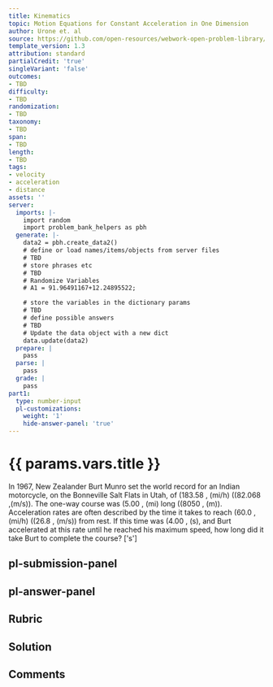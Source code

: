 ```yaml
---
title: Kinematics
topic: Motion Equations for Constant Acceleration in One Dimension
author: Urone et. al
source: https://github.com/open-resources/webwork-open-problem-library/tree/master/Contrib/BrockPhysics/College_Physics_Urone/2.Kinematics/NU_U17-2-05-020.pg
template_version: 1.3
attribution: standard
partialCredit: 'true'
singleVariant: 'false'
outcomes:
- TBD
difficulty:
- TBD
randomization:
- TBD
taxonomy:
- TBD
span:
- TBD
length:
- TBD
tags:
- velocity
- acceleration
- distance
assets: ''
server:
  imports: |-
    import random
    import problem_bank_helpers as pbh
  generate: |-
    data2 = pbh.create_data2()
    # define or load names/items/objects from server files
    # TBD
    # store phrases etc
    # TBD
    # Randomize Variables
    # A1 = 91.96491167+12.24895522;

    # store the variables in the dictionary params
    # TBD
    # define possible answers
    # TBD
    # Update the data object with a new dict
    data.update(data2)
  prepare: |
    pass
  parse: |
    pass
  grade: |
    pass
part1:
  type: number-input
  pl-customizations:
    weight: '1'
    hide-answer-panel: 'true'
---
```


# {{ params.vars.title }} 


In 1967, New Zealander Burt Munro set the world record for an Indian motorcycle, on the Bonneville Salt Flats in Utah, of (183.58 , (mi/h) ((82.068 ,(m/s)). The one-way course was (5.00 , (mi) long ((8050 , (m)). Acceleration rates are often described by the time it takes to reach (60.0 , (mi/h) ((26.8 , (m/s)) from rest. If this time was (4.00 , (s), and Burt accelerated at this rate until he reached his maximum speed, how long did it take Burt to complete the course?
['s']

## pl-submission-panel 


## pl-answer-panel 


## Rubric 


## Solution 


## Comments 


